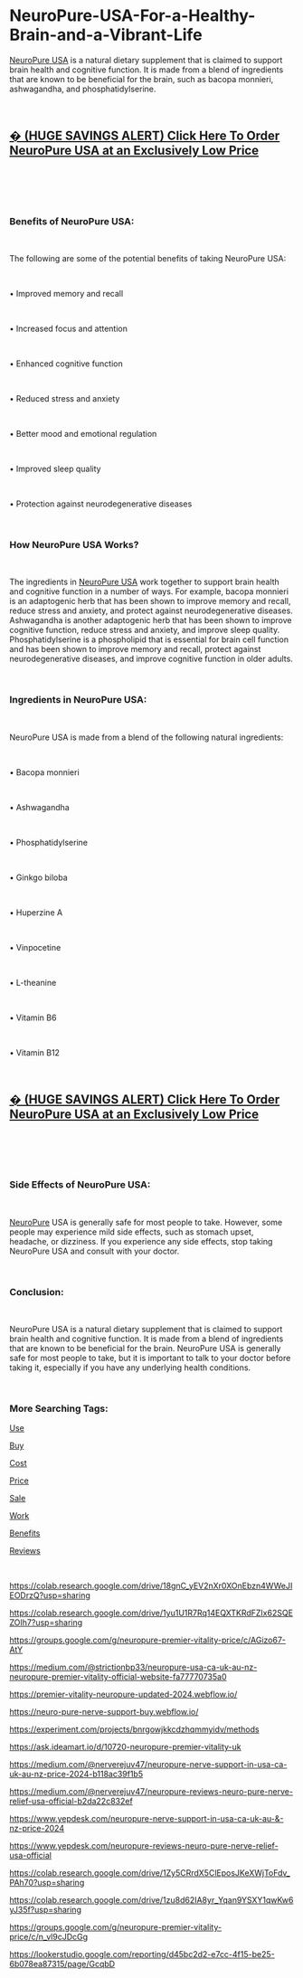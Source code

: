 # NeuroPure-USA-For-a-Healthy-Brain-and-a-Vibrant-Life
<p><a href="https://www.outlookindia.com/outlook-spotlight/neuropure-reviews-premier-vitality-nerve-support-capsules-pros-cons-price-news-213036/">NeuroPure USA</a>&nbsp;is a natural dietary supplement that is claimed to support brain health and cognitive function. It is made from a blend of ingredients that are known to be beneficial for the brain, such as bacopa monnieri, ashwagandha, and phosphatidylserine.</p>
<p>&nbsp;</p>
<h2><strong><a href="https://pennislavianews.com/link/neuropure/">� (HUGE SAVINGS ALERT) Click Here To Order NeuroPure USA at an Exclusively Low Price</a></strong></h2>
<p>&nbsp;</p>
<p><a href="https://pennislavianews.com/link/neuropure/"><img src="https://justpaste.it/img/8e742ea203e9fde433424bea01dcd936.png" alt="" border="0" /></a></p>
<p>&nbsp;</p>
<h3><strong>Benefits of NeuroPure USA:</strong></h3>
<p>&nbsp;</p>
<p>The following are some of the potential benefits of taking NeuroPure USA:</p>
<p>&nbsp;</p>
<p>&bull; Improved memory and recall</p>
<p>&nbsp;</p>
<p>&bull; Increased focus and attention</p>
<p>&nbsp;</p>
<p>&bull; Enhanced cognitive function</p>
<p>&nbsp;</p>
<p>&bull; Reduced stress and anxiety</p>
<p>&nbsp;</p>
<p>&bull; Better mood and emotional regulation</p>
<p>&nbsp;</p>
<p>&bull; Improved sleep quality</p>
<p>&nbsp;</p>
<p>&bull; Protection against neurodegenerative diseases</p>
<p>&nbsp;</p>
<h3><strong>How NeuroPure USA Works?</strong></h3>
<p>&nbsp;</p>
<p>The ingredients in&nbsp;<a href="https://ipsnews.net/business/2022/01/13/neuropure-reviews-how-much-effective-is-vitality-nutrition-neuro-pure/">NeuroPure USA</a>&nbsp;work together to support brain health and cognitive function in a number of ways. For example, bacopa monnieri is an adaptogenic herb that has been shown to improve memory and recall, reduce stress and anxiety, and protect against neurodegenerative diseases. Ashwagandha is another adaptogenic herb that has been shown to improve cognitive function, reduce stress and anxiety, and improve sleep quality. Phosphatidylserine is a phospholipid that is essential for brain cell function and has been shown to improve memory and recall, protect against neurodegenerative diseases, and improve cognitive function in older adults.</p>
<p>&nbsp;</p>
<h3><strong>Ingredients in NeuroPure USA:</strong></h3>
<p>&nbsp;</p>
<p>NeuroPure USA is made from a blend of the following natural ingredients:</p>
<p>&nbsp;</p>
<p>&bull; Bacopa monnieri</p>
<p>&nbsp;</p>
<p>&bull; Ashwagandha</p>
<p>&nbsp;</p>
<p>&bull; Phosphatidylserine</p>
<p>&nbsp;</p>
<p>&bull; Ginkgo biloba</p>
<p>&nbsp;</p>
<p>&bull; Huperzine A</p>
<p>&nbsp;</p>
<p>&bull; Vinpocetine</p>
<p>&nbsp;</p>
<p>&bull; L-theanine</p>
<p>&nbsp;</p>
<p>&bull; Vitamin B6</p>
<p>&nbsp;</p>
<p>&bull; Vitamin B12</p>
<p>&nbsp;</p>
<h2><strong><a href="https://pennislavianews.com/link/neuropure/">� (HUGE SAVINGS ALERT) Click Here To Order NeuroPure USA at an Exclusively Low Price</a></strong></h2>
<p>&nbsp;</p>
<p><a href="https://pennislavianews.com/link/neuropure/"><img src="https://justpaste.it/img/b0cc08b982ffba579693b46493d38772.png" alt="" border="0" /></a></p>
<p>&nbsp;</p>
<h3><strong>Side Effects of NeuroPure USA:</strong></h3>
<p>&nbsp;</p>
<p><a href="https://neuropure-f318c8.webflow.io/">NeuroPure</a>&nbsp;USA is generally safe for most people to take. However, some people may experience mild side effects, such as stomach upset, headache, or dizziness. If you experience any side effects, stop taking NeuroPure USA and consult with your doctor.</p>
<p>&nbsp;</p>
<h3><strong>Conclusion:</strong></h3>
<p>&nbsp;</p>
<p>NeuroPure USA is a natural dietary supplement that is claimed to support brain health and cognitive function. It is made from a blend of ingredients that are known to be beneficial for the brain. NeuroPure USA is generally safe for most people to take, but it is important to talk to your doctor before taking it, especially if you have any underlying health conditions.</p>
<p>&nbsp;</p>
<h3><strong>More Searching Tags:</strong></h3>
<p><a href="https://lookerstudio.google.com/reporting/f76ccdca-5482-43c1-8159-aa7ff889da99/page/5ctaD">Use</a></p>
<p><a href="https://neuropurecost.company.site/">Buy</a></p>
<p><a href="https://experiment.com/projects/lyinjdfwqdglblzbqroy/methods">Cost</a></p>
<p><a href="https://neuropure-official.webflow.io/">Price</a></p>
<p><a href="https://neuropurenervesupport.webflow.io/">Sale</a></p>
<p><a href="https://www.yepdesk.com/neuropure-reviews-how-does-premier-vitality-neuro-pure-pills-work">Work</a></p>
<p><a href="https://sites.google.com/view/neuropure-usa-price-buy/home">Benefits</a></p>
<p><a href="https://sites.google.com/view/neuropure-usa-cost-buy/home">Reviews</a></p>
<p>&nbsp;</p>
<p><a href="https://colab.research.google.com/drive/18gnC_yEV2nXr0XOnEbzn4WWeJIEODrzQ?usp=sharing">https://colab.research.google.com/drive/18gnC_yEV2nXr0XOnEbzn4WWeJIEODrzQ?usp=sharing</a></p>
<p><a href="https://colab.research.google.com/drive/1yu1U1R7Rq14EQXTKRdFZIx62SQEZOIh7?usp=sharing">https://colab.research.google.com/drive/1yu1U1R7Rq14EQXTKRdFZIx62SQEZOIh7?usp=sharing</a></p>
<p><a href="https://groups.google.com/g/neuropure-premier-vitality-price/c/AGizo67-AtY">https://groups.google.com/g/neuropure-premier-vitality-price/c/AGizo67-AtY</a></p>
<p><a href="https://medium.com/@strictionbp33/neuropure-usa-ca-uk-au-nz-neuropure-premier-vitality-official-website-fa77770735a0">https://medium.com/@strictionbp33/neuropure-usa-ca-uk-au-nz-neuropure-premier-vitality-official-website-fa77770735a0</a></p>
<p><a href="https://premier-vitality-neuropure-updated-2024.webflow.io/">https://premier-vitality-neuropure-updated-2024.webflow.io/</a></p>
<p><a href="https://neuro-pure-nerve-support-buy.webflow.io/">https://neuro-pure-nerve-support-buy.webflow.io/</a></p>
<p><a href="https://experiment.com/projects/bnrgowjkkcdzhqmmyidv/methods">https://experiment.com/projects/bnrgowjkkcdzhqmmyidv/methods</a></p>
<p><a href="https://ask.ideamart.io/d/10720-neuropure-premier-vitality-uk">https://ask.ideamart.io/d/10720-neuropure-premier-vitality-uk</a></p>
<p><a href="https://medium.com/@nerverejuv47/neuropure-nerve-support-in-usa-ca-uk-au-nz-price-2024-b118ac39f1b5">https://medium.com/@nerverejuv47/neuropure-nerve-support-in-usa-ca-uk-au-nz-price-2024-b118ac39f1b5</a></p>
<p><a href="https://medium.com/@nerverejuv47/neuropure-reviews-neuro-pure-nerve-relief-usa-official-b2da22c832ef">https://medium.com/@nerverejuv47/neuropure-reviews-neuro-pure-nerve-relief-usa-official-</a><a href="https://medium.com/@nerverejuv47/neuropure-reviews-neuro-pure-nerve-relief-usa-official-b2da22c832ef">b2da22c832ef</a></p>
<p><a href="https://www.yepdesk.com/neuropure-nerve-support-in-usa-ca-uk-au-&amp;-nz-price-2024">https://www.yepdesk.com/neuropure-nerve-support-in-usa-ca-uk-au-&amp;-nz-price-2024</a></p>
<p><a href="https://www.yepdesk.com/neuropure-reviews-neuro-pure-nerve-relief-usa-official">https://www.yepdesk.com/neuropure-reviews-neuro-pure-nerve-relief-usa-official</a></p>
<p><a href="https://colab.research.google.com/drive/1Zy5CRrdX5ClEposJKeXWjToFdv_PAh70?usp=sharing">https://colab.research.google.com/drive/1Zy5CRrdX5ClEposJKeXWjToFdv_PAh70?usp=sharing</a></p>
<p><a href="https://colab.research.google.com/drive/1zu8d62IA8yr_Yqan9YSXY1qwKw6yJ35f?usp=sharing">https://colab.research.google.com/drive/1zu8d62IA8yr_Yqan9YSXY1qwKw6yJ35f?usp=sharing</a></p>
<p><a href="https://groups.google.com/g/neuropure-premier-vitality-price/c/n_vl9cJDcGg">https://groups.google.com/g/neuropure-premier-vitality-price/c/n_vl9cJDcGg</a></p>
<p><a href="https://lookerstudio.google.com/reporting/d45bc2d2-e7cc-4f15-be25-6b078ea87315/page/GcqbD">https://lookerstudio.google.com/reporting/d45bc2d2-e7cc-4f15-be25-6b078ea87315/page/GcqbD</a></p>

